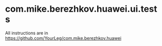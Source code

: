 # com.mike.berezhkov.huawei.ui.tests
All instructions are in https://github.com/YourLeg/com.mike.berezhkov.huawei
